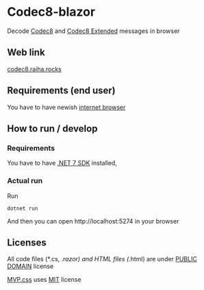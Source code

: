 # Codec8-blazor

Decode [Codec8](https://wiki.teltonika-gps.com/view/Codec#Codec_8) and [Codec8 Extended](https://wiki.teltonika-gps.com/view/Codec#Codec_8_Extended) messages in browser

## Web link

[codec8.raiha.rocks](https://codec8.raiha.rocks/)

## Requirements (end user)

You have to have newish [internet browser](https://docs.microsoft.com/en-us/aspnet/core/blazor/supported-platforms?view=aspnetcore-7.0)

## How to run / develop

### Requirements

You have to have [.NET 7 SDK](https://dotnet.microsoft.com/en-us/download/dotnet/7.0) installed,

### Actual run

Run
```
dotnet run
```
  
And then you can open http://localhost:5274 in your browser

## Licenses

All code files (*.cs, *.razor) and HTML files (*.html) are under [PUBLIC DOMAIN](https://opensource.org/licenses/MIT) license

[MVP.css](https://github.com/andybrewer/mvp/) uses [MIT](https://opensource.org/licenses/MIT) license